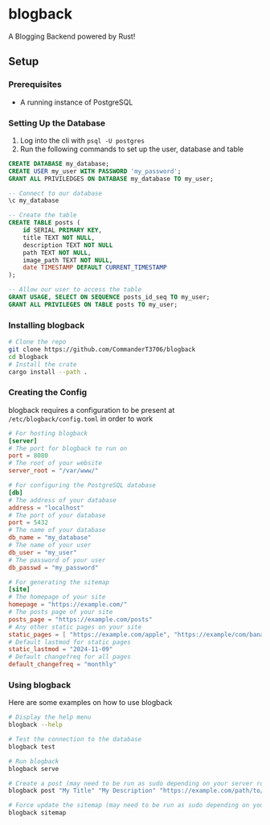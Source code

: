# blogback
A Blogging Backend powered by Rust!

## Setup
### Prerequisites
- A running instance of PostgreSQL

### Setting Up the Database
1. Log into the cli with `psql -U postgres`
2. Run the following commands to set up the user, database and table
```sql
CREATE DATABASE my_database;
CREATE USER my_user WITH PASSWORD 'my_password';
GRANT ALL PRIVILEDGES ON DATABASE my_database TO my_user;

-- Connect to our database
\c my_database

-- Create the table
CREATE TABLE posts (
    id SERIAL PRIMARY KEY,
    title TEXT NOT NULL,
    description TEXT NOT NULL
    path TEXT NOT NULL,
    image_path TEXT NOT NULL,
    date TIMESTAMP DEFAULT CURRENT_TIMESTAMP
);

-- Allow our user to access the table
GRANT USAGE, SELECT ON SEQUENCE posts_id_seq TO my_user;
GRANT ALL PRIVILEGES ON TABLE posts TO my_user;
```

### Installing blogback
```bash
# Clone the repo
git clone https://github.com/CommanderT3706/blogback
cd blogback
# Install the crate
cargo install --path .
```

### Creating the Config
blogback requires a configuration to be present at `/etc/blogback/config.toml` in order to work
```toml
# For hosting blogback
[server]
# The port for blogback to run on
port = 8080
# The root of your website
server_root = "/var/www/"

# For configuring the PostgreSQL database
[db]
# The address of your database
address = "localhost"
# The port of your database
port = 5432
# The name of your database
db_name = "my_database"
# The name of your user
db_user = "my_user"
# The password of your user
db_passwd = "my_password"

# For generating the sitemap
[site]
# The homepage of your site
homepage = "https://example.com/"
# The posts page of your site
posts_page = "https://example.com/posts"
# Any other static pages on your site
static_pages = [ "https://example.com/apple", "https://example/com/banana" ]
# Default lastmod for static pages
static_lastmod = "2024-11-09"
# Default changefreq for all pages
default_changefreq = "monthly"
```

### Using blogback
Here are some examples on how to use blogback
```bash
# Display the help menu
blogback --help

# Test the connection to the database
blogback test

# Run blogback
blogback serve

# Create a post (may need to be run as sudo depending on your server root)
blogback post "My Title" "My Description" "https://example.com/path/to/website" "https://example.com/path/to/an/image"

# Force update the sitemap (may need to be run as sudo depending on your server root)
blogback sitemap
```